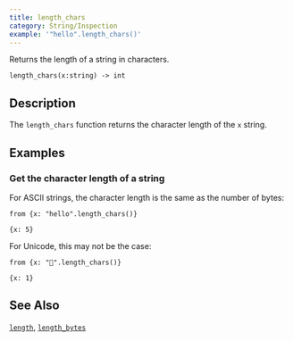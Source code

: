 ```yaml
---
title: length_chars
category: String/Inspection
example: '"hello".length_chars()'
---
```

Returns the length of a string in characters.

```tql
length_chars(x:string) -> int
```

## Description

The `length_chars` function returns the character length of the `x` string.

## Examples

### Get the character length of a string

For ASCII strings, the character length is the same as the number of bytes:

```tql
from {x: "hello".length_chars()}
```

```tql
{x: 5}
```

For Unicode, this may not be the case:

```tql
from {x: "👻".length_chars()}
```

```tql
{x: 1}
```

## See Also

[`length`](/reference/functions/length),
[`length_bytes`](/reference/functions/length_bytes)
